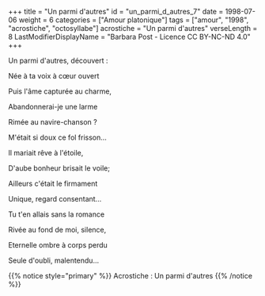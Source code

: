 +++
title = "Un parmi d'autres"
id = "un_parmi_d_autres_7"
date = 1998-07-06
weight = 6
categories = ["Amour platonique"]
tags = ["amour", "1998", "acrostiche", "octosyllabe"]
acrostiche = "Un parmi d'autres"
verseLength = 8
LastModifierDisplayName = "Barbara Post - Licence CC BY-NC-ND 4.0"
+++

Un parmi d'autres, découvert :

Née à ta voix à cœur ouvert

Puis l'âme capturée au charme,

Abandonnerai-je une larme

Rimée au navire-chanson ?

M'était si doux ce fol frisson...

Il mariait rêve à l'étoile,

D'aube bonheur brisait le voile;

Ailleurs c'était le firmament

Unique, regard consentant...

Tu t'en allais sans la romance

Rivée au fond de moi, silence,

Eternelle ombre à corps perdu

Seule d'oubli, malentendu...

{{% notice style="primary" %}}
Acrostiche : Un parmi d'autres
{{% /notice %}}
